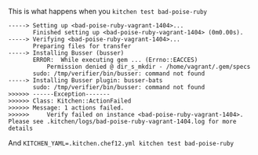 This is what happens when you `kitchen test bad-poise-ruby`

```
-----> Setting up <bad-poise-ruby-vagrant-1404>...
       Finished setting up <bad-poise-ruby-vagrant-1404> (0m0.00s).
-----> Verifying <bad-poise-ruby-vagrant-1404>...
       Preparing files for transfer
-----> Installing Busser (busser)
       ERROR:  While executing gem ... (Errno::EACCES)
           Permission denied @ dir_s_mkdir - /home/vagrant/.gem/specs
       sudo: /tmp/verifier/bin/busser: command not found
-----> Installing Busser plugin: busser-bats
       sudo: /tmp/verifier/bin/busser: command not found
>>>>>> ------Exception-------
>>>>>> Class: Kitchen::ActionFailed
>>>>>> Message: 1 actions failed.
>>>>>>     Verify failed on instance <bad-poise-ruby-vagrant-1404>.  Please see .kitchen/logs/bad-poise-ruby-vagrant-1404.log for more details
```

And `KITCHEN_YAML=.kitchen.chef12.yml kitchen test bad-poise-ruby`

```

```
